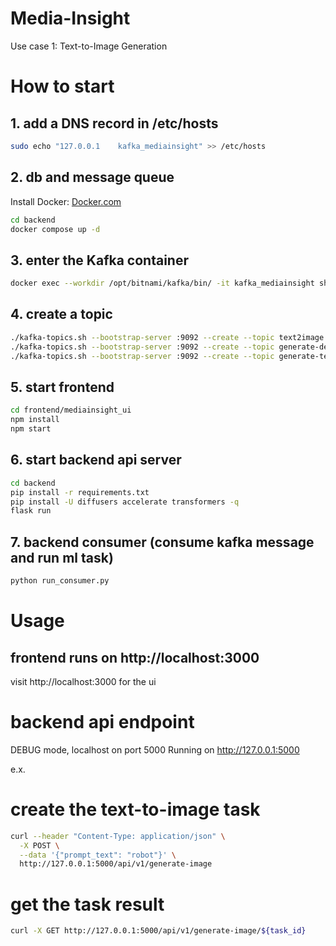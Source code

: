 # Media-Insight
Use case 1: Text-to-Image Generation​

# How to start

## 1. add a DNS record in /etc/hosts
```sh
sudo echo "127.0.0.1    kafka_mediainsight" >> /etc/hosts
```

## 2. db and message queue
Install Docker: [Docker.com](https://www.docker.com/)
```sh
cd backend
docker compose up -d
```

## 3. enter the Kafka container
```sh
docker exec --workdir /opt/bitnami/kafka/bin/ -it kafka_mediainsight sh
```

## 4. create a topic
```sh
./kafka-topics.sh --bootstrap-server :9092 --create --topic text2image
./kafka-topics.sh --bootstrap-server :9092 --create --topic generate-description
./kafka-topics.sh --bootstrap-server :9092 --create --topic generate-text
```

## 5. start frontend
```sh
cd frontend/mediainsight_ui
npm install
npm start
```

## 6. start backend api server
```sh
cd backend
pip install -r requirements.txt
pip install -U diffusers accelerate transformers -q
flask run
```

## 7. backend consumer (consume kafka message and run ml task)
```sh
python run_consumer.py
```

# Usage

## frontend runs on http://localhost:3000
visit http://localhost:3000 for the ui


# backend api endpoint
DEBUG mode, localhost on port 5000
Running on http://127.0.0.1:5000

e.x.
# create the text-to-image task
```sh
curl --header "Content-Type: application/json" \
  -X POST \
  --data '{"prompt_text": "robot"}' \
  http://127.0.0.1:5000/api/v1/generate-image
```
# get the task result
```sh
curl -X GET http://127.0.0.1:5000/api/v1/generate-image/${task_id}
```

